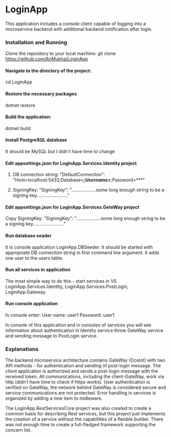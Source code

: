 # LoginApp

This application includes a console client capable of logging into a microservice backend with additional backend notification after login.

### Installation and Running

Clone the repository to your local machine:
git clone https://github.com/AnMukha/LoginApp

#### Navigate to the directory of the project:

cd LoginApp

#### Restore the necessary packages

dotnet restore

#### Build the application:

dotnet build

#### Install PostgreSQL database 

It should be MySQL but I didn't have time to change

#### Edit appsettings.json for LoginApp.Services.Identity project

1. DB connection string:
"DefaultConnection": "Host=localhost:5432;Database=***;Username=***;Password=***"
  
2. SigningKey:
"SigningKey": "...................some long enough string to be a signing key........................"

#### Edit appsettings.json for LoginApp.Services.GeteWay project

Copy SigningKey:
"SigningKey": "...................some long enough string to be a signing key........................"

#### Run database seader

It is console application LoginApp.DBSeeder. It should be started with appropriate DB connection string in first command line argument.
It adds one user to the users table.

#### Run all services in application

The most simple way to do this - start services in VS
LoginApp.Services.Identity, LoginApp.Services.PostLogin, LoginApp.Gateway.

#### Run console application

In console enter:
User name: user1
Password: user1

In console of this application and in consoles of services you will see information about authentication in Identity service throw GeteWay service and sending message to PostLogin service.

### Explanations

The backend microservice architecture contains GateWay (Ocelot) with two API methods - for authentication and sending of post-login message.
The client application is authorized and sends a post-login message with the received token.
All communications, including the client-GateWay, work via http (didn’t have time to check if https works).
User authentication is verified on GateWay, the network behind GateWay is considered secure and service communications are not protected.
Error handling in services is organized by adding a new item to midleware.

The LoginApp.RestServicesCore project was also created to create a common basis for describing Rest services, but this project just implements the creation of a service without the capabilities of a flexible builder. There was not enough time to create a full-fledged framework supporting the concern list.
